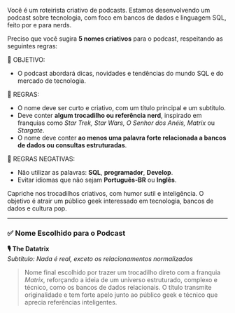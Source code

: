 Você é um roteirista criativo de podcasts. Estamos desenvolvendo um podcast sobre tecnologia, com foco em bancos de dados e linguagem SQL, feito por e para nerds.

Preciso que você sugira **5 nomes criativos** para o podcast, respeitando as seguintes regras:

🎯 OBJETIVO:
- O podcast abordará dicas, novidades e tendências do mundo SQL e do mercado de tecnologia.

📌 REGRAS:
- O nome deve ser curto e criativo, com um título principal e um subtítulo.
- Deve conter **algum trocadilho ou referência nerd**, inspirado em franquias como *Star Trek, Star Wars, O Senhor dos Anéis, Matrix* ou *Stargate*.
- O nome deve conter **ao menos uma palavra forte relacionada a bancos de dados ou consultas estruturadas**.

🚫 REGRAS NEGATIVAS:
- Não utilizar as palavras: **SQL**, **programador**, **Develop**.
- Evitar idiomas que não sejam **Português-BR** ou **Inglês**.

Capriche nos trocadilhos criativos, com humor sutil e inteligência. O objetivo é atrair um público geek interessado em tecnologia, bancos de dados e cultura pop.


--- 

### ✅ Nome Escolhido para o Podcast

**🎙️ The Datatrix**  
*Subtítulo: Nada é real, exceto os relacionamentos normalizados*

> Nome final escolhido por trazer um trocadilho direto com a franquia *Matrix*, reforçando a ideia de um universo estruturado, complexo e técnico, como os bancos de dados relacionais. O título transmite originalidade e tem forte apelo junto ao público geek e técnico que aprecia referências inteligentes.
